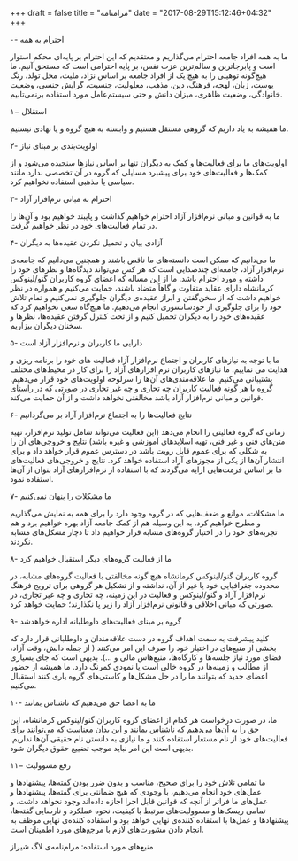 +++
draft = false
title = "مرامنامه"
date = "2017-08-29T15:12:46+04:32"
+++

۰- احترام به همه

ما به همه افراد جامعه احترام می‌گذاریم و معتقدیم که این احترام بر پایه‌ای محکم استوار است و پابرجاترین و سالم‌ترین عزت نفس، بر پایه احترامی است که مستحق آنیم. ما هیچ‌گونه توهینی را به هیچ یک از افراد جامعه بر اساس نژاد، ملیت، محل تولد، رنگ پوست، زبان، لهجه، فرهنگ، دین، مذهب، معلولیت، جنسیت، گرایش جنسی، وضعیت خانوادگی، وضعیت ظاهری، میزان دانش و حتی سیستم‌عامل مورد استفاده برنمی‌تابیم.

۱− استقلال

ما همیشه به یاد داریم که گروهی مستقل هستیم و وابسته به هیچ گروه و یا نهادی نیستیم.

۲- اولویت‌بندی بر مبنای نیاز

اولویت‌های ما برای فعالیت‌ها و کمک به دیگران تنها بر اساس نیازها سنجیده می‌شود و از کمک‌ها و فعالیت‌های خود برای پیشبرد مسایلی که گروه در آن تخصصی ندارد مانند سیاسی یا مذهبی استفاده نخواهیم کرد.

۳- احترام به مبانی نرم‌افزار آزاد

ما به قوانین و مبانی نرم‌افزار آزاد احترام خواهیم گذاشت و پایبند خواهیم بود و آن‌ها را در تمام فعالیت‌های خود در نظر خواهیم گرفت.

۴- آزادی بیان و تحمیل نکردن عقیده‌ها به دیگران

ما می‌دانیم که ممکن است دانسته‌های ما ناقص باشند و همچنین می‌دانیم که جامعه‌ی نرم‌افزار آزاد، جامعه‌ای چندصدایی است که هر کس می‌تواند دیدگاه‌ها و نظرهای خود را داشته و مورد احترام باشد. ما از این مساله که اعضای گروه کاربران گنو/لینوکس کرمانشاه دارای عقاید متفاوت و گاهاً متضاد باشند، حمایت می‌کنیم و همواره در نظر خواهیم داشت که از سخن‌گفتن و ابراز عقیده‌ی دیگران جلوگیری نمی‌کنیم و تمام تلاش خود را برای جلوگیری از خودسانسوری انجام می‌دهیم. ما هیچ‌گاه سعی نخواهیم کرد که عقیده‌‌های خود را به دیگران تحمیل کنیم و از تحت کنترل گرفتن عقیده‌ها، نظرها و سخنان دیگران بیزاریم.

۵- دارایی ما کاربران و نرم‌افزار آزاد است

ما با توجه به نیازهای کاربران و اجتماع نرم‌افزار آزاد فعالیت های خود را برنامه ریزی و هدایت می نماییم. ما نیازهای کاربران نرم افزارهای آزاد را برای کار در محیط‌های مختلف پشتیبانی می‌کنیم. ما علاقه‌مندی‌های آن‌ها را سرلوحه اولویت‌های خود قرار می‌دهیم. گروه با هر گونه فعالیت کاربران چه تجاری و چه غیر تجاری در صورتی که در راستای قوانین و مبانی نرم‌افزار آزاد باشد مخالفتی نخواهد داشت و از آن حمایت می‌کند.

۶- نتایج فعالیت‌ها را به اجتماع نرم‌افزار آزاد بر می‌گردانیم

زمانی که گروه فعالیتی را انجام می‌دهد (این فعالیت می‌تواند شامل تولید نرم‌افزار، تهیه متن‌های فنی و غیر فنی، تهیه اسلاید‌های آموزشی و غیره باشد) نتایج و خروجی‌های آن را به شکلی که برای عموم قابل رویت باشد در دسترس عموم قرار خواهد داد و برای انتشار آن‌ها از یکی از مجوز‌های آزاد استفاده خواهد کرد. نتایج و خروجی‌های فعالیت‌های ما بر اساس فرمت‌هایی ارایه می‌گردند که با استفاده از نرم‌افزارهای آزاد بتوان از آن‌ها استفاده نمود.

۷- ما مشکلات را پنهان نمی‌کنیم

ما مشکلات، موانع و ضعف‌هایی که در گروه وجود دارد را برای همه به نمایش می‌گذاریم و مطرح خواهیم کرد. به این وسیله هم از کمک جامعه آزاد بهره خواهیم برد و هم تجربه‌های خود را در اختیار گروه‌های مشابه قرار خواهیم داد تا دچار مشکل‌های مشابه نگردند.

۸- ما از فعالیت گروه‌های دیگر استقبال خواهیم کرد

گروه کاربران گنو/لینوکس کرمانشاه هیچ گونه مخالفتی با فعالیت گروه‌های مشابه، در محدوده جغرافیایی خود یا غیر از آن، نداشته و از تشکیل هر گروهی برای ترویج فرهنگ نرم‌افزار آزاد و گنو/لینوکس و فعالیت در این زمینه، چه تجاری و چه غیر تجاری، در صورتی که مبانی اخلاقی و قانونی نرم‌افزار آزاد را زیر پا نگذارند؛ حمایت خواهد کرد.

۹- گروه بر مبنای فعالیت‌های داوطلبانه اداره خواهدشد

‬‬‬‬کلید پیشرفت به سمت اهداف گروه در دست علاقه‌مندان و داوطلبانی قرار دارد که بخشی از منبع‌های در اختیار خود را صرف این امر می‌کنند ( از جمله دانش، وقت آزاد، فضای مورد نیاز جلسه‌ها و کارگاه‌ها، منیع‌هاس مالی و …). بدیهی است که جای بسیاری از مطالب و زمینه‌ها در گروه خالی است یا نمودی کمرنگ دارد. ما همیشه از حضور اعضای جدید که بتوانند ما را در حل مشکل‌ها و کاستی‌های گروه یاری کنند استقبال می‌کنیم.

۱۰- ما به اعضا حق می‌دهیم که ناشناس بمانند

ما، در صورت درخواست هر کدام از اعضای گروه کاربران گنو/لینوکس کرمانشاه، این حق را به آن‌ها می‌دهیم که ناشناس بمانند و این بدان معناست که می‌توانند برای فعالیت‌های خود از نام‌ مستعار استفاده کنند و ما نیازی به دانستن نام حقیقی آن‌ها نداریم. بدیهی است این امر نباید موجب تضییع حقوق دیگران شود.

۱۱− رفع مسوولیت

ما تمامی تلاش خود را برای صحیح، مناسب و بدون ضرر بودن گفته‌ها، پیشنهادها و عمل‌های خود انجام می‌دهیم، با وجودی که هیچ ضمانتی برای گفته‌ها، پیشنهادها و عمل‌های ما فراتر از آنچه که قوانین قابل اجرا اجازه داده‌اند وجود نخواهد داشت، و تمامی ریسک‌ها و مسوولیت‌های مرتبط با کیفیت، نحوه عملکرد و نارسایی گفته‌ها، پیشنهادها و عمل‌ها با استفاده کننده‌ی نهایی خواهد بود و استفاده کننده‌ی نهایی موظف به انجام دادن مشورت‌های لازم با مرجع‌های مورد اطمینان است.



منبع‌های مورد استفاده: مرام‌نامه‌ی لاگ شیراز